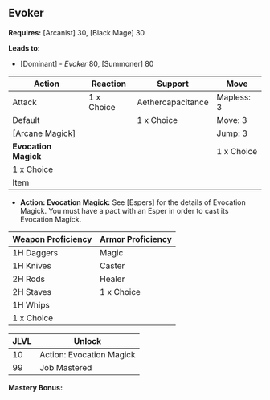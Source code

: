 ## Evoker

**Requires:** [Arcanist] 30, [Black Mage] 30

**Leads to:**

- [Dominant] - _Evoker_ 80, [Summoner] 80

| Action               | Reaction   | Support           | Move |
| ---                  | ---        | ---               | ---  |
| Attack               | 1 x Choice | Aethercapacitance | Mapless: 3
| Default              |            | 1 x Choice        | Move: 3
| [Arcane Magick]      |            |                   | Jump: 3
| **Evocation Magick** |            |                   | 1 x Choice
| 1 x Choice           |            |                   |
| Item                 |            |                   |

- **Action: Evocation Magick:** See [Espers] for the details of Evocation Magick. You must have a pact with an Esper in order to cast its Evocation Magick.

| Weapon Proficiency | Armor Proficiency |
| ---                | ---               |
| 1H Daggers         | Magic
| 1H Knives          | Caster
| 2H Rods            | Healer
| 2H Staves          | 1 x Choice
| 1H Whips           |
| 1 x Choice         |

| JLVL | Unlock |
| ---  | ---    |
| 10 | Action: Evocation Magick
| 99 | Job Mastered

**Mastery Bonus:**
